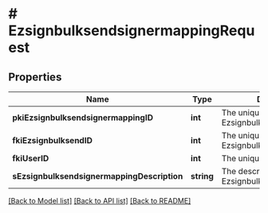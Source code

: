 # # EzsignbulksendsignermappingRequest

## Properties

Name | Type | Description | Notes
------------ | ------------- | ------------- | -------------
**pkiEzsignbulksendsignermappingID** | **int** | The unique ID of the Ezsignbulksendsignermapping | [optional]
**fkiEzsignbulksendID** | **int** | The unique ID of the Ezsignbulksend |
**fkiUserID** | **int** | The unique ID of the User | [optional]
**sEzsignbulksendsignermappingDescription** | **string** | The description of the Ezsignbulksendsignermapping |

[[Back to Model list]](../../README.md#models) [[Back to API list]](../../README.md#endpoints) [[Back to README]](../../README.md)
